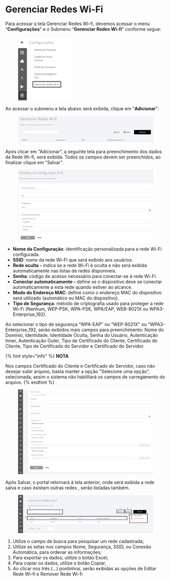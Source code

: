 # Gerenciar Redes Wi-Fi

Para acessar a tela Gerenciar Redes Wi-fi, devemos acessar o menu “**Configurações**” e o Submenu “**Gerenciar Redes Wi-fi**” conforme segue:

<figure><img src="../../.gitbook/assets/Captura de tela 2024-06-03 182401 (1).png" alt="" width="167"><figcaption></figcaption></figure>

Ao acessar o submenu a tela abaixo será exibida, clique em "**Adicionar**":

<figure><img src="../../.gitbook/assets/image (185).png" alt=""><figcaption></figcaption></figure>

Após clicar em "Adicionar", a seguinte tela para preenchimento dos dados da Rede Wi-fi, será exibida. Todos os campos devem ser preenchidos, ao finalizar clique em "Salvar".

<figure><img src="../../.gitbook/assets/image (186).png" alt=""><figcaption></figcaption></figure>

* **Nome da Configuração**: identificação personalizada para a rede Wi-Fi configurada.
* **SSID**: nome da rede Wi-Fi que será exibido aos usuários.
* **Rede oculta -** indica se a rede Wi-Fi é oculta e não será exibida automaticamente nas listas de redes disponíveis.
* **Senha**: código de acesso necessário para conectar-se à rede Wi-Fi.
* **Conectar automaticamente -** define se o dispositivo deve se conectar automaticamente a esta rede quando estiver ao alcance.
* **Modo do Endereço MAC**: define como o endereço MAC do dispositivo será utilizado (automático ou MAC do dispositivo).
* **Tipo de Segurança**: método de criptografia usado para proteger a rede Wi-Fi (Nenhum, WEP-PSK, WPA-PSK, WPA/EAP, WEB-8021X ou WPA3-Enterprise\_192).

Ao selecionar o tipo de segurança “WPA-EAP" ou “WEP-8021X" ou "WPA3-Enterprise\_192, serão exibidos mais campos para preenchimento: Nome do Domínio, Identidade, Identidade Oculta, Senha do Usuário, Autenticação Inner, Autenticação Outer, Tipo de Certificado do Cliente, Certificado do Cliente, Tipo de Certificado do Servidor e Certificado do Servidor.

{% hint style="info" %}
**NOTA**

Nos campos  Certificado do Cliente e  Certificado do Servidor, caso não desejar subir arquivo, basta manter a opção "Selecione uma opção", selecionada, assim o sistema não habilitará os campos de carregamento do arquivo.
{% endhint %}

<figure><img src="../../.gitbook/assets/image (200).png" alt=""><figcaption></figcaption></figure>

Após Salvar, o portal retornará à tela anterior, onde será exibida a rede salva e caso existam outras redes , serão listadas também.

<figure><img src="../../.gitbook/assets/Imagem18.png" alt=""><figcaption></figcaption></figure>

1. Utilize o campo de busca para pesquisar um rede cadastrada;
2. Utilize as setas nos campos Nome, Segurança, SSID, ou Conexão Automática, para ordenar as informações;
3. Para exportar os dados, utilize o botão Excel;
4. Para copiar os dados, utilize o botão Copiar;
5. Ao clicar nos três (...) pontinhos, serão exibidas as opções de Editar Rede Wi-fi e Remover Rede Wi-fi
